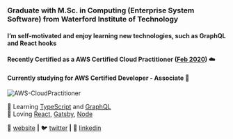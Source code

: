 ### Graduate with M.Sc. in Computing (Enterprise System Software) from Waterford Institute of Technology

#### I’m self-motivated and enjoy learning new technologies, such as GraphQL and React hooks
#### Recently Certified as a AWS Certified Cloud Practitioner ([Feb 2020][ccp]) ☁️
#### Currently studying for AWS Certified Developer - Associate 📖
![AWS-CloudPractitioner](https://user-images.githubusercontent.com/25591390/87874379-49aa7380-c9c1-11ea-96da-a5305afdae36.png)

🧠 Learning [TypeScript][typescript] and [GraphQL][graphql]  
💜 Loving [React][react], [Gatsby][gatsby], [Node][node]

🏡 [website][website] **|**
🐦 [twitter][twitter] **|**
👔 [linkedin][linkedin]

[react]: http://reactjs.org
[gatsby]: https://gatsbyjs.org
[website]: https://www.paultobinportfolio.com/
[twitter]: https://twitter.com/tobsirl
[linkedin]: https://www.linkedin.com/in/paul-tobin-irl/
[typescript]: https://www.typescriptlang.org/
[graphql]: https://graphql.org/
[node]: https://nodejs.org/en/
[ccp]: https://www.youracclaim.com/badges/74e0fb6f-61e7-4952-a0f3-020fe2ffbc05/public_url

<!--
**tobsirl/tobsirl** is a ✨ _special_ ✨ repository because its `README.md` (this file) appears on your GitHub profile.
![Github Banner](https://user-images.githubusercontent.com/25591390/87433865-b993b500-c5e1-11ea-94f8-de2ff6755a00.jpg)

Here are some ideas to get you started:

- 🔭 I’m currently working on ...
- 🌱 I’m currently learning ...
- 👯 I’m looking to collaborate on ...
- 🤔 I’m looking for help with ...
- 💬 Ask me about ...
- 📫 How to reach me: ...
- 😄 Pronouns: ...
- ⚡ Fun fact: ...
- 👨🏼‍💻 building [murphee][murphee]
🧠 learning [svelte][svelte] and [tailwind][tailwind]
💜 loving [react][react], [gatsby][gatsby], [styled-components][styled], [jamstack][jamstack]
-->
